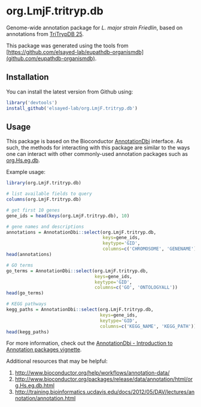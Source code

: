 # org.LmjF.tritryp.db

Genome-wide annotation package for *L. major strain Friedlin*, based on
annotations from [TriTrypDB 25](http://tritrypdb.org/tritrypdb/).

This package was generated using the tools from
[https://github.com/elsayed-lab/eupathdb-organismdb](github.com/eupathdb-organismdb).

Installation
------------

You can install the latest version from Github using:

``` r
library('devtools')
install_github('elsayed-lab/org.LmjF.tritryp.db')
```

Usage
-----

This package is based on the Bioconductor
[AnnotationDbi](http://www.bioconductor.org/packages/release/bioc/html/AnnotationDbi.html)
interface. As such, the methods for interacting with this package are similar
to the ways one can interact with other commonly-used annotation packages such as
[org.Hs.eg.db](http://www.bioconductor.org/packages/release/data/annotation/html/org.Hs.eg.db.html).

Example usage:

```r
library(org.LmjF.tritryp.db)

# list available fields to query
columns(org.LmjF.tritryp.db)

# get first 10 genes
gene_ids = head(keys(org.LmjF.tritryp.db), 10)

# gene names and descriptions
annotations = AnnotationDbi::select(org.LmjF.tritryp.db, 
                                    keys=gene_ids, 
                                    keytype='GID', 
                                    columns=c('CHROMOSOME', 'GENENAME'))
head(annotations)

# GO terms
go_terms = AnnotationDbi::select(org.LmjF.tritryp.db, 
                                 keys=gene_ids, 
                                 keytype='GID', 
                                 columns=c('GO', 'ONTOLOGYALL'))
head(go_terms)

# KEGG pathways
kegg_paths = AnnotationDbi::select(org.LmjF.tritryp.db,
                                   keys=gene_ids, 
                                   keytype='GID', 
                                   columns=c('KEGG_NAME', 'KEGG_PATH'))
head(kegg_paths)
```

For more information, check out the [AnnotationDbi - Introduction to Annotation
packages vignette](http://www.bioconductor.org/packages/release/bioc/vignettes/AnnotationDbi/inst/doc/IntroToAnnotationPackages.pdf).

Additional resources that may be helpful:

1. http://www.bioconductor.org/help/workflows/annotation-data/
2. http://www.bioconductor.org/packages/release/data/annotation/html/org.Hs.eg.db.html
3. http://training.bioinformatics.ucdavis.edu/docs/2012/05/DAV/lectures/annotation/annotation.html
